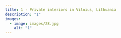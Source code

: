 ```yaml
---
title: 1 - Private interiors in Vilnius, Lithuania
description: "1"
images:
  - image: images/28.jpg
    alt: "1"
---
```

